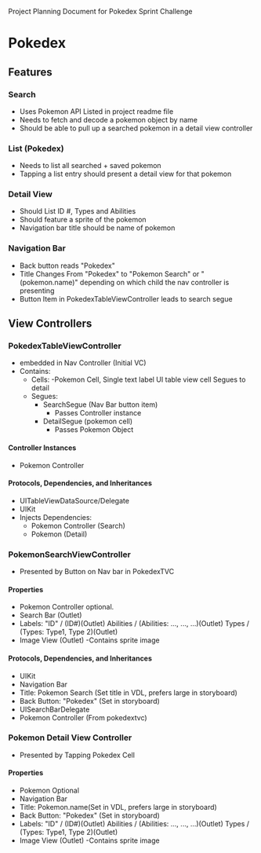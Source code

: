 Project Planning Document for Pokedex Sprint Challenge

# Pokedex

## Features
### Search
- Uses Pokemon API Listed in project readme file
- Needs to fetch and decode a pokemon object by name
- Should be able to pull up a searched pokemon in a detail view controller
### List (Pokedex)
- Needs to list all searched + saved pokemon
- Tapping a list entry should present a detail view for that pokemon
### Detail View
- Should List ID #, Types and Abilities
- Should feature a sprite of the pokemon
- Navigation bar title should be name of pokemon
### Navigation Bar
- Back button reads "Pokedex"
- Title Changes From "Pokedex" to "Pokemon Search" or "\(pokemon.name)" depending on which child the nav controller is presenting
- Button Item in PokedexTableViewController leads to search segue

## View Controllers

### PokedexTableViewController
- embedded in Nav Controller (Initial VC)
- Contains: 
	- Cells:
		-Pokemon Cell, Single text label UI table view cell
			Segues to detail
	- Segues:
		- SearchSegue (Nav Bar button item)
			- Passes Controller instance
		- DetailSegue (pokemon cell)
			- Passes Pokemon Object
#### Controller Instances
- Pokemon Controller
#### Protocols, Dependencies, and Inheritances
- UITableViewDataSource/Delegate
- UIKit
- Injects Dependencies:
	- Pokemon Controller (Search)
	- Pokemon (Detail)

### PokemonSearchViewController
- Presented by Button on Nav bar in PokedexTVC	
#### Properties
- Pokemon Controller optional.
- Search Bar (Outlet)
- Labels:
	"ID" / (ID#)(Outlet)
	Abilities / (Abilities: ..., ..., ...)(Outlet)
	Types / (Types: Type1, Type 2)(Outlet)
- Image View (Outlet)
	-Contains sprite image
#### Protocols, Dependencies, and Inheritances
- UIKit
- Navigation Bar
 - Title: Pokemon Search (Set title in VDL, prefers large in storyboard)
 - Back Button: "Pokedex" (Set in storyboard)
- UISearchBarDelegate
- Pokemon Controller (From pokedextvc)

### Pokemon Detail View Controller
- Presented by Tapping Pokedex Cell
#### Properties
- Pokemon Optional
- Navigation Bar
 - Title: Pokemon.name(Set in VDL, prefers large in storyboard)
 - Back Button: "Pokedex" (Set in storyboard)
- Labels:
	"ID" / (ID#)(Outlet)
	Abilities / (Abilities: ..., ..., ...)(Outlet)
	Types / (Types: Type1, Type 2)(Outlet)
- Image View (Outlet)
	-Contains sprite image
